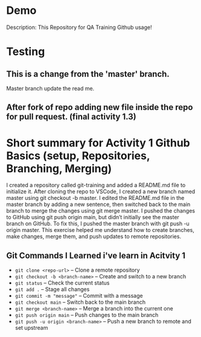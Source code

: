 # Demo

Description: This Repository for QA Training Github usage!

# Testing

## This is a change from the 'master' branch.
Master branch update the read me.

## After fork of repo adding new file inside the repo for pull request. (final activity 1.3)



# Short summary for Activity 1 Github Basics (setup, Repositories, Branching, Merging)

I created a repository called git-training and added a README.md file to initialize it. After cloning the repo to VSCode, I created a new branch named master using git checkout -b master. I edited the README.md file in the master branch by adding a new sentence, then switched back to the main branch to merge the changes using git merge master. I pushed the changes to GitHub using git push origin main, but didn’t initially see the master branch on GitHub. To fix this, I pushed the master branch with git push -u origin master. This exercise helped me understand how to create branches, make changes, merge them, and push updates to remote repositories.

## Git Commands I Learned i've learn in Acitvity 1

- `git clone <repo-url>` – Clone a remote repository
- `git checkout -b <branch-name>` – Create and switch to a new branch
- `git status` – Check the current status
- `git add .` – Stage all changes
- `git commit -m "message"` – Commit with a message
- `git checkout main` – Switch back to the main branch
- `git merge <branch-name>` – Merge a branch into the current one
- `git push origin main` – Push changes to the main branch
- `git push -u origin <branch-name>` – Push a new branch to remote and set upstream
